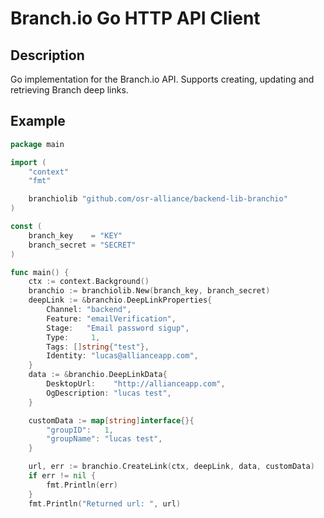 # Branch.io Go HTTP API Client

## Description

Go implementation for the Branch.io API. Supports creating, updating and retrieving Branch deep links.

## Example

```go
package main

import (
	"context"
	"fmt"

	branchiolib "github.com/osr-alliance/backend-lib-branchio"
)

const (
	branch_key    = "KEY"
	branch_secret = "SECRET"
)

func main() {
	ctx := context.Background()
	branchio := branchiolib.New(branch_key, branch_secret)
	deepLink := &branchio.DeepLinkProperties{
		Channel: "backend",
		Feature: "emailVerification",
		Stage:   "Email password sigup",
		Type:     1,
		Tags: []string{"test"},
		Identity: "lucas@allianceapp.com",
	}
	data := &branchio.DeepLinkData{
		DesktopUrl:    "http://allianceapp.com",
		OgDescription: "lucas test",
	}

	customData := map[string]interface{}{
		"groupID":   1,
		"groupName": "lucas test",
	}

	url, err := branchio.CreateLink(ctx, deepLink, data, customData)
	if err != nil {
		fmt.Println(err)
	}
	fmt.Println("Returned url: ", url)
```


